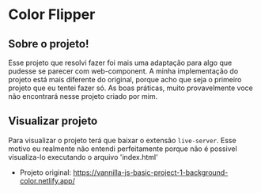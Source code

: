 # Color Flipper
## Sobre o projeto!
Esse projeto que resolvi fazer foi mais uma adaptação para algo que pudesse se parecer com web-component.
A minha implementação do projeto está mais diferente do original, porque acho que seja o primeiro projeto que eu tentei fazer só. As boas práticas, muito provavelmente voce não encontrará nesse projeto criado por mim.

## Visualizar projeto
Para visualizar o projeto terá que baixar o extensão `live-server`.
Esse motivo eu realmente não entendi perfeitamente porque não é possivel visualiza-lo executando o arquivo 'index.html'


* Projeto original: https://vannilla-js-basic-project-1-background-color.netlify.app/
